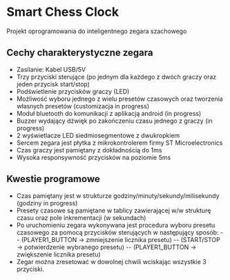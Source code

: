 # Smart Chess Clock
Projekt oprogramowania do inteligentnego zegara szachowego

## Cechy charakterystyczne zegara
  - Zasilanie: Kabel USB/5V
  - Trzy przyciski sterujące (po jednym dla każdego z dwóch graczy oraz jeden przycisk start/stop)
  - Podświetlenie przycisków graczy (LED)
  - Możliwość wyboru jednego z wielu presetów czasowych oraz tworzenia własnych presetów (customizacja in progress)
  - Moduł bluetooth do komunikacji z aplikacją android (in progress)
  - Buzzer wydający dźwięk po zakończeniu czasu jednego z graczy (in progress)
  - 2 wyświetlacze LED siedmiosegmentowe z dwukropkiem
  - Sercem zegara jest płytka z mikrokontrolerem firmy ST Microelectronics
  - Czas graczy jest pamiętany z dokładnością do 1ms
  - Wysoka responsywność przycisków na poziomie 5ms
  
 ## Kwestie programowe
  - Czas pamiętany jest w strukturze godziny/minuty/sekundy/milisekundy (godziny in progress)
  - Presety czasowe są pamiętane w tablicy zawierającej w/w strukturę czasu oraz pole inkrementacji (w sekundach)
  - Po uruchomieniu zegara wykonywana jest procedura wyboru presetu czasowego za pomocą przycisków sterujących w następujący sposób:
  -- (PLAYER1_BUTTON -> zmniejszenie licznika presetu)
  -- (START/STOP -> potwierdzenie wybranego presetu)
  -- (PLAYER1_BUTTON -> zwiększenie licznika presetu)
  - Zegar można zresetować w dowolnej chwili wciskając wszystkie 3 przyciski.
  
